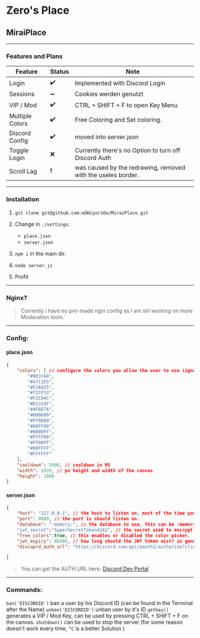 # Zero's Place
## MiraiPlace
__ __

### Features and Plans

| Feature | Status | Note |
| ------ | ------ |  ------ |
| Login | ✔️ | Implemented with Discord Login |
| Sessions | ➖ | Cookies werden genutzt |
| VIP / Mod | ✔️ |  CTRL + SHIFT + F to open Key Menu |
| Multiple Colors | ✔️ |  Free Coloring and Set coloring. |
| Discord Config | ✔️ |  moved into server.json |
| Toggle Login | ❌ | Currently there's no Option to turn off Discord Auth |
| Scroll Lag |❗| was caused by the redrawing, removed with the useles border. |



__ __
### Installation

1. `git clone git@github.com:oOHiyoriOo/MiraiPlace.git`
2. Change in `./settings`:
    - `place.json`
    - `server.json`

3. `npm i` in the main dir.
4. `node server.js`
5. Profit

__ __
### Nginx?
> Currently i have no pre-made ngin config as I am stil working on more Moderation tools.´


__ __
### Config:

#### place.json
```json
{
    "colors": [ // configure the colors you allow the user to use (ignore if you want to use free colors.)
        "#9D37A8",
        "#47C1E5",
        "#F28425",
        "#72CF53",
        "#F2C94C",
        "#D1314F",
        "#4F6D7A",
        "#000000",
        "#FF0000",
        "#00FF00",
        "#0000FF",
        "#FFFF00",
        "#FF00FF",
        "#00FFFF",
        "#FFFFFF"
    ],
    "cooldown": 5000, // cooldown in MS
    "width": 1920, // px height and width of the canvas
    "height": 1080
}
```

#### server.json
```json
{
    "host": "127.0.0.1", // the host to listen on, most of the time you want '0.0.0.0'
    "port": 8080, // the port is should listen on.
    "database": ":memory:", // the database to use, this can be :memory: to be RAM only or a filename like 'canvas.sql'
    "jwt_secret":"SuperSecretToken4242", // the secret used to encrypt the JWT token
    "free_colors":true, // this enables or disabled the color picker.
    "jwt_expiry": 86400, // how long should the JWT token eist? in generel discord tokens are valid for 7 days, you should keep this lower.
    "discoprd_auth_url": "https://discord.com/api/oauth2/authorize?client_id=xxxxx&redirect_uri=http://xxxx/auth&response_type=token&scope=identify" // discord auth url.

}
```
> You can get the AUTH URL here: [Discord Dev Portal](https://discord.com/developers/applications)


__ __
### Commands:
`ban('DISCORDID')` ban a user by his Discord ID (can be found in the Terminal after the Name)
`unban('DISCORDID')` unban user by it's ID
`getkey()` generates a VIP / Mod Key, can be used by pressing CTRL + SHIFT + F on the canvas.
`shutdown()` can be used to stop the server (for some reason doesn't work every time, `^C` is a better Solution )